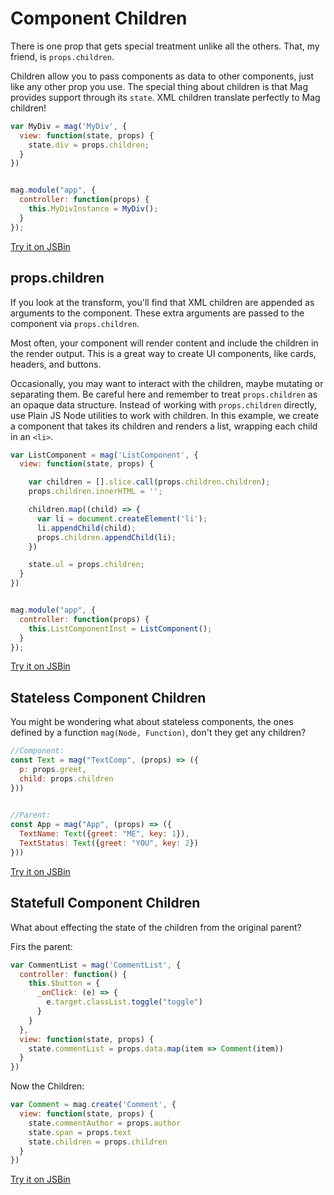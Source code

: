 # Component Children

There is one prop that gets special treatment unlike all the others. That, my friend, is `props.children`.

Children allow you to pass components as data to other components, just like any other prop you use. 
The special thing about children is that Mag provides support through its `state`.
XML children translate perfectly to Mag children!

```js
var MyDiv = mag('MyDiv', {
  view: function(state, props) {
    state.div = props.children;
  }
})


mag.module("app", {
  controller: function(props) {
    this.MyDivInstance = MyDiv();
  }
});
```

[Try it on JSBin](http://jsbin.com/nuyubevuwi/edit?js,output)

## props.children

If you look at the transform, you'll find that XML children are appended as arguments to the component. 
These extra arguments are passed to the component via `props.children`.

Most often, your component will render content and include the children in the render output. 
This is a great way to create UI components, like cards, headers, and buttons.

Occasionally, you may want to interact with the children, maybe mutating or separating them. 
Be careful here and remember to treat `props.children` as an opaque data structure. 
Instead of working with `props.children` directly, use Plain JS Node utilities to work with children. 
In this example, we create a component that takes its children and renders a list, wrapping each child in an `<li>`.

```js
var ListComponent = mag('ListComponent', {
  view: function(state, props) {

    var children = [].slice.call(props.children.children);
    props.children.innerHTML = '';

    children.map((child) => {
      var li = document.createElement('li');
      li.appendChild(child);
      props.children.appendChild(li);
    })

    state.ul = props.children;
  }
})


mag.module("app", {
  controller: function(props) {
    this.ListComponentInst = ListComponent();
  }
});
```

[Try it on JSBin](http://jsbin.com/powinofune/edit?js,output)

## Stateless Component Children

You might be wondering what about stateless components, the ones defined by a function `mag(Node, Function)`, don't they get any children?

```js
//Component:
const Text = mag("TextComp", (props) => ({
  p: props.greet,
  child: props.children
}))
   

//Parent:
const App = mag("App", (props) => ({
  TextName: Text({greet: "ME", key: 1}),
  TextStatus: Text({greet: "YOU", key: 2})
}))
```

[Try it on JSBin](http://jsbin.com/dekicebiwo/edit?html,js,output)

## Statefull Component Children

What about effecting the state of the children from the original parent?

Firs the parent:

```js
var CommentList = mag('CommentList', {
  controller: function() {
    this.$button = {
      _onClick: (e) => {
        e.target.classList.toggle("toggle")
      }
    }
  },
  view: function(state, props) {
    state.commentList = props.data.map(item => Comment(item))
  }
})
```

Now the Children:

```js
var Comment = mag.create('Comment', {
  view: function(state, props) {
    state.commentAuthor = props.author
    state.span = props.text
    state.children = props.children
  }
})
```

[Try it on JSBin](http://jsbin.com/kamabumevo/edit?js,output)

